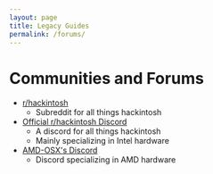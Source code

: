 ```yaml
---
layout: page
title: Legacy Guides
permalink: /forums/
---
```


# Communities and Forums

* [r/hackintosh](https://www.reddit.com/r/hackintosh/)
   * Subreddit for all things hackintosh
* [Official r/hackintosh Discord](https://discord.gg/Wxam8aH)
   * A discord for all things hackintosh
   * Mainly specializing in Intel hardware
* [AMD-OSX's Discord](https://www.youtube.com/watch?v=dQw4w9WgXcQ)
   * Discord specializing in AMD hardware
